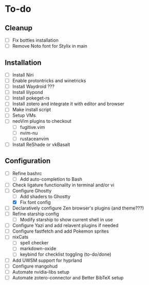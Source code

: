 # To-do
## Cleanup
- [ ] Fix bottles installation
- [ ] Remove Noto font for Stylix in main
## Installation
- [ ] Install Niri 
- [ ] Enable protontricks and winetricks
- [ ] Install Waydroid ??? 
- [ ] Install lilypond
- [ ] Install pokeget-rs
- [ ] Install zotero and integrate it with editor and browser
- [ ] Make install script
- [ ] Setup VMs
- [ ] neoVim plugins to checkout
    - [ ] fugitive.vim
    - [ ] nvim-nu
    - [ ] rustaceanvim
- [ ] Install ReShade or vkBasalt
## Configuration
- [ ] Refine bashrc
    - [ ] Add auto-completion to Bash
- [ ] Check ligature functionality in terminal and/or vi
- [ ] Configure Ghostty 
    - [ ] Add shaders to Ghostty
    - [x] Fix font config
- [ ] Declaratively configure Zen browser's plugins (and theme???)
- [ ] Refine starship config
    - [ ] Modify starship to show current shell in use
- [ ] Configure Yazi and add relavent plugins if needed
- [ ] Configure fastfetch and add Pokemon sprites
- [ ] nixCats
    - [ ] spell checker
    - [ ] markdown-oxide
    - [ ] keybind for checklist toggling (to-do/done)
- [ ] Add UWSM support for hyprland
- [ ] Configure mangohud
- [ ] Automate nvidia-libs setup
- [ ] Automate zotero-connector and Better BibTeX setup
